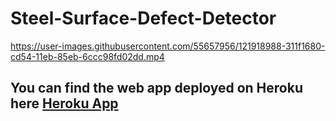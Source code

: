 # Steel-Surface-Defect-Detector
https://user-images.githubusercontent.com/55657956/121918988-311f1680-cd54-11eb-85eb-6ccc98fd02dd.mp4
## You can find the web app deployed on Heroku here [Heroku App](https://steel-defect-classifier.herokuapp.com)

